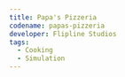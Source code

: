 ```yaml
---
title: Papa's Pizzeria
codename: papas-pizzeria
developer: Flipline Studios
tags:
  - Cooking
  - Simulation
---
```

